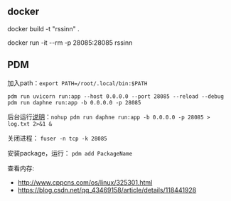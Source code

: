 ## docker
docker build -t "rssinn" .

docker run -it --rm -p 28085:28085 rssinn

## PDM
加入path：`export PATH=/root/.local/bin:$PATH`

`pdm run uvicorn run:app --host 0.0.0.0 --port 28085 --reload --debug`
`pdm run daphne run:app -b 0.0.0.0 -p 28085`


后台运行[说明](https://stackoverflow.com/questions/36465899/how-to-run-flask-server-in-the-background)：`nohup pdm run daphne run:app -b 0.0.0.0 -p 28085 > log.txt 2>&1 &`




关闭进程： `fuser -n tcp -k 28085`


安装package，运行： `pdm add PackageName`

查看内存:
- http://www.cppcns.com/os/linux/325301.html
- https://blog.csdn.net/qq_43469158/article/details/118441928
